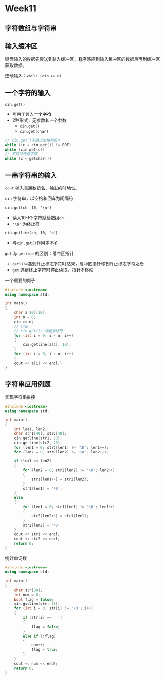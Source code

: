 # Week11

## 字符数组与字符串

## 输入缓冲区

键盘输入的数据先传送到输入缓冲区，程序感应到输入缓冲区的数据后再到缓冲区获取数据。

连续输入：`while (cin >> n)`

## 一个字符的输入

`cin.get()`

- 可用于读入**一个字符**
- 2种形式：无参数和一个参数
  - `cin.get()`
  - `cin.get(char)`

```c++
// cin.get()不跳过空格和回车 
while ((c = cin.get()) != EOF)
while (cin.get(c))
// 不跳过任何字符
while (c = getchar()) 
```

## 一串字符串的输入

`cout` 输入普通数组名，输出的时地址。

`cin` 字符串，以空格和回车为间隔符

`cin.get(ch, 10, '\n')`

- 读入10-1个字符赋给数组`ch`
- `'\n'` 为终止符

`cin.getline(ch, 10, 'o')`

- 与`cin.get()`作用差不多

`get` 与 `getline` 的区别：缓冲区指针

- `getline`遇到终止标志字符时结束，缓冲区指针移到终止标志字符之后
- `get` 遇到终止字符时停止读取，指针不移动

一个重要的例子

```c++
#include <iostream>
using namespace std;

int main()
{
	char a[10][10];
	int n = 0;
	cin >> n;
  	// 纠正
  	// cin.get(); 读走换行符
	for (int i = 0; i < n; i++)
    {
      	cin.getline(a[i], 10);
    }
  	for (int i = 0; i < n; i++)
    {
	cout << a[i] << endl;}
}
```

## 字符串应用例题

实现字符串拼接

```c++
#include <iostream>
using namespace std;

int main()
{
	int len1, len2;
	char str1[40], str2[40];
	cin.getline(str1, 20);
	cin.getline(str2, 20);
	for (len1 = 0; str1[len1] != '\0'; len1++);
	for (len2 = 0; str2[len2] != '\0'; len2++);

	if (len1 >= len2)
	{
		for (len2 = 0; str2[len2] != '\0'; len2++)
		{
			str1[len1++] = str2[len2];
		}
		str1[len1] = '\0';
	}
	else
	{
		for (len1 = 0; str1[len1] != '\0'; len1++)
		{
			str2[len2++] = str1[len1];
		}
		str2[len2] = '\0';
	}
	cout << str1 << endl;
	cout << str2 << endl;
	return 0;
}
```

统计单词数

```c++
#include <iostream>
using namespace std;

int main()
{
	char str[80];
	int num = 0;
	bool flag = false;
	cin.getline(str, 80);
	for (int i = 0; str[i] != '\0'; i++)
	{
		if (str[i] == ' ')
		{
			flag = false;
		}
		else if (!flag)
		{
			num++;
			flag = true;
		}
	}
	cout << num << endl;
	return 0;
}
```

